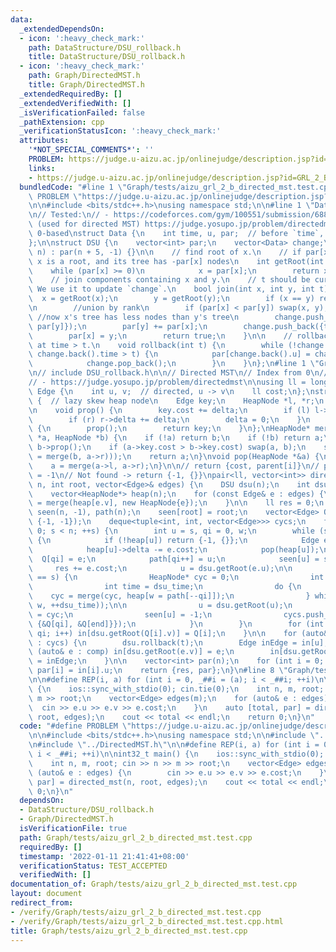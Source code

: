 ```yaml
---
data:
  _extendedDependsOn:
  - icon: ':heavy_check_mark:'
    path: DataStructure/DSU_rollback.h
    title: DataStructure/DSU_rollback.h
  - icon: ':heavy_check_mark:'
    path: Graph/DirectedMST.h
    title: Graph/DirectedMST.h
  _extendedRequiredBy: []
  _extendedVerifiedWith: []
  _isVerificationFailed: false
  _pathExtension: cpp
  _verificationStatusIcon: ':heavy_check_mark:'
  attributes:
    '*NOT_SPECIAL_COMMENTS*': ''
    PROBLEM: https://judge.u-aizu.ac.jp/onlinejudge/description.jsp?id=GRL_2_B
    links:
    - https://judge.u-aizu.ac.jp/onlinejudge/description.jsp?id=GRL_2_B
  bundledCode: "#line 1 \"Graph/tests/aizu_grl_2_b_directed_mst.test.cpp\"\n#define\
    \ PROBLEM \"https://judge.u-aizu.ac.jp/onlinejudge/description.jsp?id=GRL_2_B\"\
    \n\n#include <bits/stdc++.h>\nusing namespace std;\n\n#line 1 \"DataStructure/DSU_rollback.h\"\
    \n// Tested:\n// - https://codeforces.com/gym/100551/submission/68858439\n// -\
    \ (used for directed MST) https://judge.yosupo.jp/problem/directedmst\n//\n//\
    \ 0-based\nstruct Data {\n    int time, u, par;  // before `time`, `par` = par[u]\n\
    };\n\nstruct DSU {\n    vector<int> par;\n    vector<Data> change;\n\n    DSU(int\
    \ n) : par(n + 5, -1) {}\n\n    // find root of x.\n    // if par[x] < 0 then\
    \ x is a root, and its tree has -par[x] nodes\n    int getRoot(int x) {\n    \
    \    while (par[x] >= 0)\n            x = par[x];\n        return x;\n    }\n\n\
    \    // join components containing x and y.\n    // t should be current time.\
    \ We use it to update `change`.\n    bool join(int x, int y, int t) {\n      \
    \  x = getRoot(x);\n        y = getRoot(y);\n        if (x == y) return false;\n\
    \n        //union by rank\n        if (par[x] < par[y]) swap(x, y); \n       \
    \ //now x's tree has less nodes than y's tree\n        change.push_back({t, y,\
    \ par[y]});\n        par[y] += par[x];\n        change.push_back({t, x, par[x]});\n\
    \        par[x] = y;\n        return true;\n    }\n\n    // rollback all changes\
    \ at time > t.\n    void rollback(int t) {\n        while (!change.empty() &&\
    \ change.back().time > t) {\n            par[change.back().u] = change.back().par;\n\
    \            change.pop_back();\n        }\n    }\n};\n#line 1 \"Graph/DirectedMST.h\"\
    \n// include DSU_rollback.h\n\n// Directed MST\n// Index from 0\n//\n// Tested:\n\
    // - https://judge.yosupo.jp/problem/directedmst\n\nusing ll = long long;\nstruct\
    \ Edge {\n    int u, v;  // directed, u -> v\n    ll cost;\n};\nstruct HeapNode\
    \ {  // lazy skew heap node\n    Edge key;\n    HeapNode *l, *r;\n    ll delta;\n\
    \n    void prop() {\n        key.cost += delta;\n        if (l) l->delta += delta;\n\
    \        if (r) r->delta += delta;\n        delta = 0;\n    }\n    Edge top()\
    \ {\n        prop();\n        return key;\n    }\n};\nHeapNode* merge(HeapNode\
    \ *a, HeapNode *b) {\n    if (!a) return b;\n    if (!b) return a;\n    a->prop();\
    \ b->prop();\n    if (a->key.cost > b->key.cost) swap(a, b);\n    swap(a->l, (a->r\
    \ = merge(b, a->r)));\n    return a;\n}\nvoid pop(HeapNode *&a) {\n    a->prop();\n\
    \    a = merge(a->l, a->r);\n}\n\n// return {cost, parent[i]}\n// parent[root]\
    \ = -1\n// Not found -> return {-1, {}}\npair<ll, vector<int>> directed_mst(int\
    \ n, int root, vector<Edge>& edges) {\n    DSU dsu(n);\n    int dsu_time = 0;\n\
    \    vector<HeapNode*> heap(n);\n    for (const Edge& e : edges) {\n        heap[e.v]\
    \ = merge(heap[e.v], new HeapNode{e});\n    }\n\n    ll res = 0;\n    vector<int>\
    \ seen(n, -1), path(n);\n    seen[root] = root;\n    vector<Edge> Q(n), in(n,\
    \ {-1, -1});\n    deque<tuple<int, int, vector<Edge>>> cycs;\n    for (int s =\
    \ 0; s < n; ++s) {\n        int u = s, qi = 0, w;\n        while (seen[u] < 0)\
    \ {\n            if (!heap[u]) return {-1, {}};\n            Edge e = heap[u]->top();\n\
    \            heap[u]->delta -= e.cost;\n            pop(heap[u]);\n          \
    \  Q[qi] = e;\n            path[qi++] = u;\n            seen[u] = s;\n       \
    \     res += e.cost;\n            u = dsu.getRoot(e.u);\n\n            if (seen[u]\
    \ == s) {\n                HeapNode* cyc = 0;\n                int end = qi;\n\
    \                int time = dsu_time;\n                do {\n                \
    \    cyc = merge(cyc, heap[w = path[--qi]]);\n                } while (dsu.join(u,\
    \ w, ++dsu_time));\n\n                u = dsu.getRoot(u);\n                heap[u]\
    \ = cyc;\n                seen[u] = -1;\n                cycs.push_front({u, time,\
    \ {&Q[qi], &Q[end]}});\n            }\n        }\n        for (int i = 0; i <\
    \ qi; i++) in[dsu.getRoot(Q[i].v)] = Q[i];\n    }\n\n    for (auto& [u, t, comp]\
    \ : cycs) {\n        dsu.rollback(t);\n        Edge inEdge = in[u];\n        for\
    \ (auto& e : comp) in[dsu.getRoot(e.v)] = e;\n        in[dsu.getRoot(inEdge.v)]\
    \ = inEdge;\n    }\n\n    vector<int> par(n);\n    for (int i = 0; i < n; i++)\
    \ par[i] = in[i].u;\n    return {res, par};\n}\n#line 8 \"Graph/tests/aizu_grl_2_b_directed_mst.test.cpp\"\
    \n\n#define REP(i, a) for (int i = 0, _##i = (a); i < _##i; ++i)\n\nint32_t main()\
    \ {\n    ios::sync_with_stdio(0); cin.tie(0);\n    int n, m, root; cin >> n >>\
    \ m >> root;\n    vector<Edge> edges(m);\n    for (auto& e : edges) {\n      \
    \  cin >> e.u >> e.v >> e.cost;\n    }\n    auto [total, par] = directed_mst(n,\
    \ root, edges);\n    cout << total << endl;\n    return 0;\n}\n"
  code: "#define PROBLEM \"https://judge.u-aizu.ac.jp/onlinejudge/description.jsp?id=GRL_2_B\"\
    \n\n#include <bits/stdc++.h>\nusing namespace std;\n\n#include \"../../DataStructure/DSU_rollback.h\"\
    \n#include \"../DirectedMST.h\"\n\n#define REP(i, a) for (int i = 0, _##i = (a);\
    \ i < _##i; ++i)\n\nint32_t main() {\n    ios::sync_with_stdio(0); cin.tie(0);\n\
    \    int n, m, root; cin >> n >> m >> root;\n    vector<Edge> edges(m);\n    for\
    \ (auto& e : edges) {\n        cin >> e.u >> e.v >> e.cost;\n    }\n    auto [total,\
    \ par] = directed_mst(n, root, edges);\n    cout << total << endl;\n    return\
    \ 0;\n}\n"
  dependsOn:
  - DataStructure/DSU_rollback.h
  - Graph/DirectedMST.h
  isVerificationFile: true
  path: Graph/tests/aizu_grl_2_b_directed_mst.test.cpp
  requiredBy: []
  timestamp: '2022-01-11 21:41:41+08:00'
  verificationStatus: TEST_ACCEPTED
  verifiedWith: []
documentation_of: Graph/tests/aizu_grl_2_b_directed_mst.test.cpp
layout: document
redirect_from:
- /verify/Graph/tests/aizu_grl_2_b_directed_mst.test.cpp
- /verify/Graph/tests/aizu_grl_2_b_directed_mst.test.cpp.html
title: Graph/tests/aizu_grl_2_b_directed_mst.test.cpp
---
```

